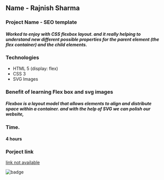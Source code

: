 ## Name - Rajnish Sharma 

### Project Name - SEO template

#####  Worked to enjoy with CSS flexbox layout. and it really helping to understand new different possible properties for the parent element (the flex container) and the child elements.

### Technologies
- HTML 5 (display: flex)
- CSS 3
- SVG Images
### Benefit of learning Flex box and svg images
##### Flexbox is a layout model that allows elements to align and distribute space within a container. and with the help of SVG we can polish our website,

### Time.
#### 4 hours

### Porject link
[link not available ]()

![badge](https://img.shields.io/badge/HTML-CSS-blue)
